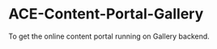 ACE-Content-Portal-Gallery
==========================

To get the online content portal running on Gallery backend.
